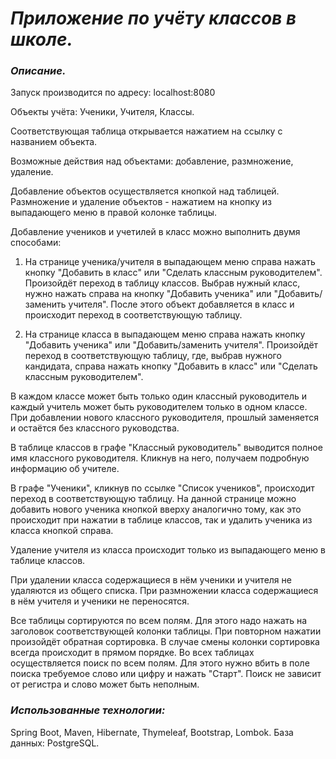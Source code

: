 # _Приложение по учёту классов в школе._

### _Описание._

Запуск производится по адресу: localhost:8080

Объекты учёта: Ученики, Учителя, Классы.

Соответствующая таблица открывается нажатием на ссылку с названием объекта.

Возможные действия над объектами: добавление, размножение, удаление.

Добавление объектов осуществляется кнопкой над таблицей.
Размножение и удаление объектов - нажатием на кнопку из выпадающего меню в правой колонке таблицы.

Добавление учеников и учетилей в класс можно выполнить двумя способами:

1. На странице ученика/учителя в выпадающем меню справа нажать кнопку "Добавить в класс" или 
"Сделать классным руководителем".
Произойдёт переход в таблицу классов. Выбрав нужный класс, нужно нажать справа на кнопку "Добавить ученика" или 
"Добавить/заменить учителя". После этого объект добавляется в класс и происходит переход в соответствующую таблицу.

2. На странице класса в выпадающем меню справа нажать кнопку "Добавить ученика" или "Добавить/заменить учителя".
Произойдёт переход в соответствующую таблицу, где, выбрав нужного кандидата, справа нажать кнопку "Добавить в класс"
или "Сделать классным руководителем".

В каждом классе может быть только один классный руководитель и каждый учитель может быть руководителем только 
в одном классе.
При добавлении нового классного руководителя, прошлый заменяется и остаётся без классного руководства.

В таблице классов в графе "Классный руководитель" выводится полное имя классного руководителя.
Кликнув на него, получаем подробную информацию об учителе.

В графе "Ученики", кликнув по ссылке "Список учеников", происходит переход в соответствующую таблицу.
На данной странице можно добавить нового ученика кнопкой вверху аналогично тому, как это происходит при нажатии
в таблице классов, так и удалить ученика из класса кнопкой справа.

Удаление учителя из класса происходит только из выпадающего меню в таблице классов.

При удалении класса содержащиеся в нём ученики и учителя не удаляются из общего списка.
При размножении класса содержащиеся в нём учителя и ученики не переносятся.

Все таблицы сортируются по всем полям. Для этого надо нажать на заголовок соответствующей колонки таблицы.
При повторном нажатии произойдёт обратная сортировка. В случае смены колонки сортировка всегда происходит 
в прямом порядке.
Во всех таблицах осуществляется поиск по всем полям. Для этого нужно вбить в поле поиска требуемое слово или цифру
и нажать "Старт".
Поиск не зависит от регистра и слово может быть неполным.

### _Использованные технологии:_

Spring Boot, Maven, Hibernate, Thymeleaf, Bootstrap, Lombok.
База данных: PostgreSQL.
